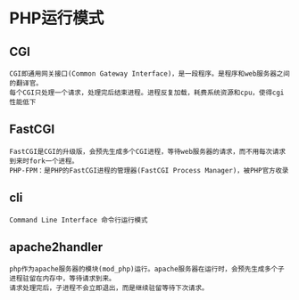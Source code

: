 # PHP运行模式

## CGI

```
CGI即通用网关接口(Common Gateway Interface)，是一段程序。是程序和web服务器之间的翻译官。
每个CGI只处理一个请求，处理完后结束进程。进程反复加载，耗费系统资源和cpu，使得cgi性能低下
```

## FastCGI

```
FastCGI是CGI的升级版，会预先生成多个CGI进程，等待web服务器的请求，而不用每次请求到来时fork一个进程。
PHP-FPM：是PHP的FastCGI进程的管理器(FastCGI Process Manager)，被PHP官方收录
```

## cli

```
Command Line Interface 命令行运行模式
```

## apache2handler

```
php作为apache服务器的模块(mod_php)运行。apache服务器在运行时，会预先生成多个子进程驻留在内存中，等待请求到来。
请求处理完后，子进程不会立即退出，而是继续驻留等待下次请求。
```